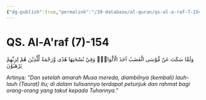 ```yaml
---
{"dg-publish":true,"permalink":"/30-database/al-quran/qs-al-a-raf-7-154/"}
---
```



# QS. Al-A'raf (7)-154
وَلَمَّا سَكَتَ عَنْ مُّوْسَى الْغَضَبُ اَخَذَ الْاَلْوَاحَۖ وَفِيْ نُسْخَتِهَا هُدًى وَّرَحْمَةٌ لِّلَّذِيْنَ هُمْ لِرَبِّهِمْ يَرْهَبُوْنَ

Artinya: *"Dan setelah amarah Musa mereda, diambilnya (kembali) lauh-lauh (Taurat) itu; di dalam tulisannya terdapat petunjuk dan rahmat bagi orang-orang yang takut kepada Tuhannya."*

